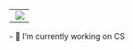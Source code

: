 <table>
    <tr>
        <td >
            <center><img src="https://github-profile-summary-cards.vercel.app/api/cards/profile-details?username=Hozenghan&theme=github_dark&show_icons=true" align="right" /></center>
        </td>
    </tr>
</table>
- 🔭 I’m currently working on CS
<!--
**Hozenghan/Hozenghan** is a ✨ _special_ ✨ repository because its `README.md` (this file) appears on your GitHub profile.

Here are some ideas to get you started:

- 🔭 I’m currently working on ...
- 🌱 I’m currently learning ...
- 👯 I’m looking to collaborate on ...
- 🤔 I’m looking for help with ...
- 💬 Ask me about ...
- 📫 How to reach me: ...
- 😄 Pronouns: ...
- ⚡ Fun fact: ...
-->

